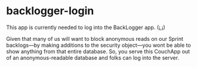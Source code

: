 backlogger-login
===

This app is currently needed to log into the BackLogger app. (¡,¡)

Given that many of us will want to block anonymous reads on our 
Sprint backlogs—by making additions to the security object—you wont
be able to show anything from that entire database. So, you serve
this CouchApp out of an anonymous-readable database and folks can
log into the server.
